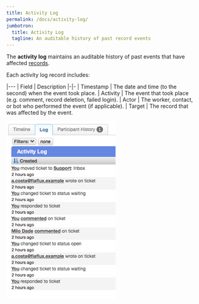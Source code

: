 ```yaml
---
title: Activity Log
permalink: /docs/activity-log/
jumbotron:
  title: Activity Log
  tagline: An auditable history of past record events
---
```


The **activity log** maintains an auditable history of past events that have affected [records](/docs/records/).

Each activity log record includes:

|---
| Field | Description
|-|-
| Timestamp | The date and time (to the second) when the event took place. 
| Activity | The event that took place (e.g. comment, record deletion, failed login).
| Actor | The worker, contact, or bot who performed the event (if applicable).
| Target | The record that was affected by the event.

<div class="cerb-screenshot">
<img src="/assets/images/docs/using-cerb/records/log.png" class="screenshot">
</div>
